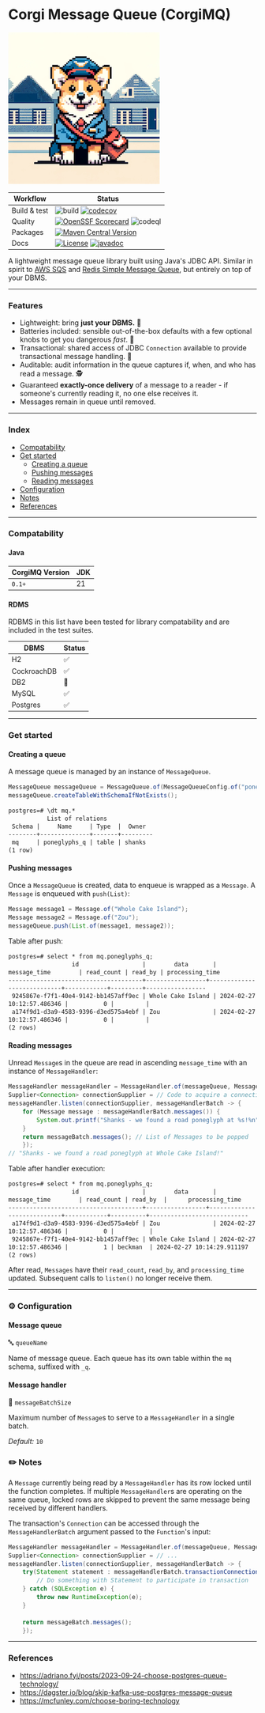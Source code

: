 # Corgi Message Queue (CorgiMQ)

![mascot.jpg](mascot.jpg)

| Workflow     | Status                                                                                                                                                                                                                                                               |
|--------------|----------------------------------------------------------------------------------------------------------------------------------------------------------------------------------------------------------------------------------------------------------------------|
| Build & test | ![build](https://github.com/hailuand/corgio-mq/actions/workflows/maven.yaml/badge.svg) [![codecov](https://codecov.io/github/hailuand/corgimq/graph/badge.svg?token=NYQYU42L1U)](https://codecov.io/github/hailuand/corgimq)                                         |
| Quality      | [![OpenSSF Scorecard](https://api.securityscorecards.dev/projects/github.com/hailuand/corgimq/badge)](https://securityscorecards.dev/viewer/?uri=github.com/hailuand/corgimq) ![codeql](https://github.com/hailuand/corgimq/actions/workflows/codeql.yaml/badge.svg) |
| Packages     | [![Maven Central Version](https://img.shields.io/maven-central/v/io.github.hailuand/corgimq?color=blue)](https://central.sonatype.com/artifact/io.github.hailuand/corgimq)                                                                                           |
| Docs         | [![License](https://img.shields.io/badge/License-Apache_2.0-blue.svg)](https://opensource.org/licenses/Apache-2.0)  [![javadoc](https://javadoc.io/badge2/io.github.hailuand/corgimq/javadoc.svg)](https://javadoc.io/doc/io.github.hailuand/corgimq)                |


A lightweight message queue library built using Java's JDBC API. Similar in spirit to [AWS SQS](https://aws.amazon.com/sqs/)
and [Redis Simple Message Queue](https://github.com/smrchy/rsmq), but entirely on top of your DBMS.

---

### Features
- Lightweight: bring **just your DBMS.** :rocket:
- Batteries included: sensible out-of-the-box defaults with a few optional knobs to get you dangerous _fast_. :battery:
- Transactional: shared access of JDBC `Connection` available to provide transactional message handling. :handshake:
- Auditable: audit information in the queue captures if, when, and who has read a message. :detective:
- Guaranteed **exactly-once delivery** of a message to a reader - if someone's currently reading it, no one else receives it.
- Messages remain in queue until removed.

---

### Index
* [Compatability](#compatability)
* [Get started](#get-started)
  * [Creating a queue](#creating-a-queue)
  * [Pushing messages](#pushing-messages)
  * [Reading messages](#reading-messages)
* [Configuration](#-configuration)
* [Notes](#-notes)
* [References](#references)

---

### Compatability

#### Java
| CorgiMQ Version | JDK |
|---------------|-----|
| `0.1+`        | 21  |


#### RDMS
RDBMS in this list have been tested for library compatability and are included in the test suites.

| DBMS        | Status             |
|-------------|--------------------|
| H2          | :white_check_mark: |
| CockroachDB | :white_check_mark: |
| DB2         | :test_tube:        |
| MySQL       | :white_check_mark: |
| Postgres    | :white_check_mark: |

---

### Get started
#### Creating a queue
A message queue is managed by an instance of `MessageQueue`.

```java
MessageQueue messageQueue = MessageQueue.of(MessageQueueConfig.of("poneglyphs")); // Name of queue, table will have '_q' suffix
messageQueue.createTableWithSchemaIfNotExists();
```

```
postgres=# \dt mq.*
           List of relations
 Schema |     Name     | Type  |  Owner
--------+--------------+-------+---------
 mq     | poneglyphs_q | table | shanks
(1 row)
```

#### Pushing messages
Once a `MessageQueue` is created, data to enqueue is wrapped as a `Message`. A `Message` is enqueued with `push(List)`:

```java
Message message1 = Message.of("Whole Cake Island");
Message message2 = Message.of("Zou");
messageQueue.push(List.of(message1, message2));
```

Table after push:

```
postgres=# select * from mq.poneglyphs_q;
                  id                  |        data       |        message_time        | read_count | read_by | processing_time
--------------------------------------+-----------------+----------------------------+------------+---------+-----------------
 9245867e-f7f1-40e4-9142-bb1457aff9ec | Whole Cake Island | 2024-02-27 10:12:57.486346 |          0 |         |
 a174f9d1-d3a9-4583-9396-d3ed575a4ebf | Zou               | 2024-02-27 10:12:57.486346 |          0 |         |
(2 rows)
```

#### Reading messages
Unread `Message`s in the queue are read in ascending `message_time` with an instance of `MessageHandler`:

```java
MessageHandler messageHandler = MessageHandler.of(messageQueue, MessageHandlerConfig.of(1)); // Read one message at a time
Supplier<Connection> connectionSupplier = // Code to acquire a connection to database
messageHandler.listen(connectionSupplier, messageHandlerBatch -> {
    for (Message message : messageHandlerBatch.messages()) {
        System.out.printf("Shanks - we found a road poneglyph at %s!%n", message.data());
    }
    return messageBatch.messages(); // List of Messages to be popped
    });
// "Shanks - we found a road poneglyph at Whole Cake Island!"
```

Table after handler execution:
```
postgres=# select * from mq.poneglyphs_q;
                  id                  |        data       |        message_time        | read_count | read_by  |      processing_time
--------------------------------------+-----------------+----------------------------+------------+----------+----------------------------
 a174f9d1-d3a9-4583-9396-d3ed575a4ebf | Zou               | 2024-02-27 10:12:57.486346 |          0 |          |
 9245867e-f7f1-40e4-9142-bb1457aff9ec | Whole Cake Island | 2024-02-27 10:12:57.486346 |          1 | beckman  | 2024-02-27 10:14:29.911197
(2 rows)
```
After read, `Messages` have their `read_count`, `read_by`, and `processing_time` updated. Subsequent 
calls to `listen()` no longer receive them.

---

### ⚙️ Configuration
#### Message queue

🔤 `queueName`

Name of message queue. Each queue has its own table within the `mq` schema, suffixed with `_q`.

#### Message handler

🔢 `messageBatchSize`

Maximum number of `Message`s to serve to a `MessageHandler` in a single batch. 

_Default:_ `10`

### ✏️ Notes
A `Message` currently being read by a `MessageHandler` has its row locked until the function completes. If multiple
`MessageHandler`s are operating on the same queue, locked rows are skipped to prevent the same message being received
by different handlers.

The transaction's `Connection` can be accessed through the `MessageHandlerBatch` argument passed to the
`Function`'s input:
```java
MessageHandler messageHandler = MessageHandler.of(messageQueue, MessageHandlerConfig.of(1));
Supplier<Connection> connectionSupplier = // ...
messageHandler.listen(connectionSupplier, messageHandlerBatch -> {
    try(Statement statement : messageHandlerBatch.transactionConnection()) {
        // Do something with Statement to participate in transaction
    } catch (SQLException e) {
        throw new RuntimeException(e);
    }
    
    return messageBatch.messages();
    });
```

---

### References
- https://adriano.fyi/posts/2023-09-24-choose-postgres-queue-technology/
- https://dagster.io/blog/skip-kafka-use-postgres-message-queue
- https://mcfunley.com/choose-boring-technology
